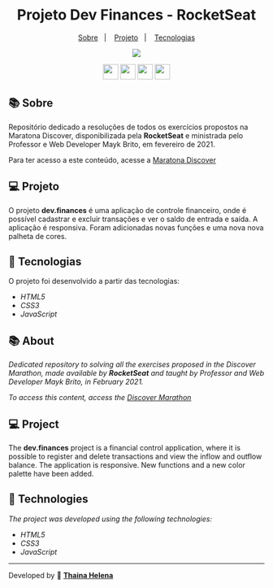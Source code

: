 <h1 align="center">
    Projeto Dev Finances - RocketSeat
</h1>

<p align="center">
  <a href="#-sobre">Sobre</a>&nbsp;&nbsp;&nbsp;|&nbsp;&nbsp;&nbsp;
  <a href="#-projeto">Projeto</a>&nbsp;&nbsp;&nbsp;|&nbsp;&nbsp;&nbsp;
  <a href="#-tecnologias">Tecnologias</a>
</p>


<p align="center">
<img src="https://i.imgur.com/SMMvRCm.png">
</p>

<p align="center">
    <a href="https://www.facebook.com/rocketseat/" target="_blank"><img class="link" src="https://i.imgur.com/s9wDAAI.png?1" width="30rem"></a> <a href="https://www.youtube.com/rocketseat" target="_blank"><img class="link" src="https://i.imgur.com/zG40AZC.png?1" width="30rem"></a> <a href="https://twitter.com/rocketseat?fbclid=IwAR21VyJKLkrnNBtKHOflmYmmD4SnGXAcRyiozh7tLuAzQRDMKKC0pvECwos" target="_blank"><img class="link" src="https://i.imgur.com/0Xfla8g.png?1" width="30rem"></a> <a href="https://rocketseat.com.br/" target="_blank"><img class="link" src="https://i.imgur.com/skUash9.png?1" width="30rem"></a>
</p>

## 📚 Sobre

Repositório dedicado a resoluções de todos os exercícios propostos na Maratona Discover, disponibilizada pela **RocketSeat** e ministrada pelo Professor e Web Developer Mayk Brito, em fevereiro de 2021.

Para ter acesso a este conteúdo, acesse a [Maratona Discover](https://maratonadiscover.rocketseat.com.br/maratona/)                                  

## 💻 Projeto

O projeto **dev.finances** é uma aplicação de controle financeiro, onde é possível cadastrar e excluir transações e ver o saldo de entrada e saída. A aplicação é responsiva. Foram adicionadas novas funções e uma nova nova palheta de cores.

## 🚀 Tecnologias

O projeto foi desenvolvido a partir das tecnologias:

- *HTML5*
- *CSS3*
- *JavaScript*



## 📚 About

*Dedicated repository to solving all the exercises proposed in the Discover Marathon, made available by **RocketSeat** and taught by Professor and Web Developer Mayk Brito, in February 2021.*

*To access this content, access the [Discover Marathon](https://maratonadiscover.rocketseat.com.br/maratona/)*                         

## 💻 Project

The **dev.finances** project is a financial control application, where it is possible to register and delete transactions and view the inflow and outflow balance. The application is responsive. New functions and a new color palette have been added.

## 🚀 Technologies

*The project was developed using the following technologies:*

- *HTML5*
- *CSS3*
- *JavaScript*   

--------------

Developed by 🍁 [**Thaina Helena**](https://github.com/Thainahelena)